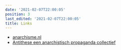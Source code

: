 ```yaml
---
date: '2021-02-07T22:00:05'
position: 3
last_edited: '2021-02-07T22:00:05'
title: Links
---
```


- [anarchisme.nl](https://www.anarchisme.nl/)
- [Antithese een anarchistisch propaganda collectief](https://antithese.blackblogs.org/)

